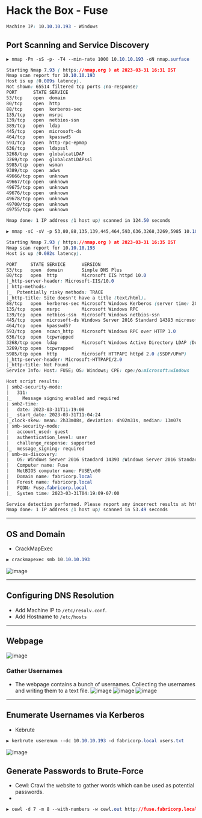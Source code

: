 # Hack the Box - Fuse

```CSS
Machine IP: 10.10.10.193 - Windows

```

## Port Scanning and Service Discovery

```CSS
▶ nmap -Pn -sS -p- -T4 --min-rate 1000 10.10.10.193 -oN nmap.surface

Starting Nmap 7.93 ( https://nmap.org ) at 2023-03-31 16:31 IST
Nmap scan report for 10.10.10.193
Host is up (0.089s latency).
Not shown: 65514 filtered tcp ports (no-response)
PORT      STATE SERVICE
53/tcp    open  domain
80/tcp    open  http
88/tcp    open  kerberos-sec
135/tcp   open  msrpc
139/tcp   open  netbios-ssn
389/tcp   open  ldap
445/tcp   open  microsoft-ds
464/tcp   open  kpasswd5
593/tcp   open  http-rpc-epmap
636/tcp   open  ldapssl
3268/tcp  open  globalcatLDAP
3269/tcp  open  globalcatLDAPssl
5985/tcp  open  wsman
9389/tcp  open  adws
49666/tcp open  unknown
49667/tcp open  unknown
49675/tcp open  unknown
49676/tcp open  unknown
49678/tcp open  unknown
49700/tcp open  unknown
49755/tcp open  unknown

Nmap done: 1 IP address (1 host up) scanned in 124.50 seconds
```
```CSS
▶ nmap -sC -sV -p 53,80,88,135,139,445,464,593,636,3268,3269,5985 10.10.10.193 -oN nmap.deep

Starting Nmap 7.93 ( https://nmap.org ) at 2023-03-31 16:35 IST
Nmap scan report for 10.10.10.193
Host is up (0.082s latency).

PORT     STATE SERVICE      VERSION
53/tcp   open  domain       Simple DNS Plus
80/tcp   open  http         Microsoft IIS httpd 10.0
|_http-server-header: Microsoft-IIS/10.0
| http-methods: 
|_  Potentially risky methods: TRACE
|_http-title: Site doesn't have a title (text/html).
88/tcp   open  kerberos-sec Microsoft Windows Kerberos (server time: 2023-03-31 11:19:01Z)
135/tcp  open  msrpc        Microsoft Windows RPC
139/tcp  open  netbios-ssn  Microsoft Windows netbios-ssn
445/tcp  open  microsoft-ds Windows Server 2016 Standard 14393 microsoft-ds (workgroup: FABRICORP)
464/tcp  open  kpasswd5?
593/tcp  open  ncacn_http   Microsoft Windows RPC over HTTP 1.0
636/tcp  open  tcpwrapped
3268/tcp open  ldap         Microsoft Windows Active Directory LDAP (Domain: fabricorp.local, Site: Default-First-Site-Name)
3269/tcp open  tcpwrapped
5985/tcp open  http         Microsoft HTTPAPI httpd 2.0 (SSDP/UPnP)
|_http-server-header: Microsoft-HTTPAPI/2.0
|_http-title: Not Found
Service Info: Host: FUSE; OS: Windows; CPE: cpe:/o:microsoft:windows

Host script results:
| smb2-security-mode: 
|   311: 
|_    Message signing enabled and required
| smb2-time: 
|   date: 2023-03-31T11:19:08
|_  start_date: 2023-03-31T11:04:24
|_clock-skew: mean: 2h33m08s, deviation: 4h02m31s, median: 13m07s
| smb-security-mode: 
|   account_used: guest
|   authentication_level: user
|   challenge_response: supported
|_  message_signing: required
| smb-os-discovery: 
|   OS: Windows Server 2016 Standard 14393 (Windows Server 2016 Standard 6.3)
|   Computer name: Fuse
|   NetBIOS computer name: FUSE\x00
|   Domain name: fabricorp.local
|   Forest name: fabricorp.local
|   FQDN: Fuse.fabricorp.local
|_  System time: 2023-03-31T04:19:09-07:00

Service detection performed. Please report any incorrect results at https://nmap.org/submit/ .
Nmap done: 1 IP address (1 host up) scanned in 53.49 seconds
```

---

## OS and Domain
  - CrackMapExec
```CSS
▶ crackmapexec smb 10.10.10.193
```
![image](https://user-images.githubusercontent.com/83878909/229113091-20e410db-ef11-4d3e-9840-7e5fcd065d14.png)

---

## Configuring DNS Resolution
  - Add Machine IP to `/etc/resolv.conf`.
  - Add Hostname to `/etc/hosts`

---

## Webpage
 ![image](https://user-images.githubusercontent.com/83878909/229113764-bbd518ab-82c4-4e6b-b1c3-cdaa511249e9.png)
 
### Gather Usernames
 - The webpage contains a bunch of usernames. Collecting the usernames and writing them to a text file.
![image](https://user-images.githubusercontent.com/83878909/229116611-0fd9d843-ea45-4b28-b88c-951983667aa8.png)
![image](https://user-images.githubusercontent.com/83878909/229116862-4f309a32-401b-421c-b947-9103d21a484f.png)
![image](https://user-images.githubusercontent.com/83878909/229117125-3e929593-e126-45ec-8a2e-116539f42d7c.png)

---

## Enumerate Usernames via Kerberos
  - Kebrute
```CSS
▶ kerbrute userenum --dc 10.10.10.193 -d fabricorp.local users.txt
```
![image](https://user-images.githubusercontent.com/83878909/229120245-34920022-fc71-41dd-b464-215c5a137658.png)

## Generate Passwords to Brute-Force
  - Cewl: Crawl the website to gather words which can be used as potential passwords.
  - 
```CSS
▶ cewl -d 7 -m 8 --with-numbers -w cewl.out http://fuse.fabricorp.local/papercut/logs/html/index.htm
```


